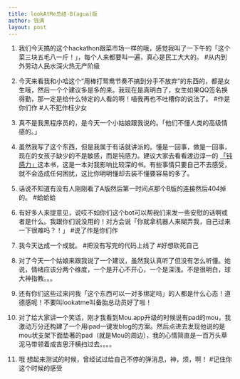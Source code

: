 ```yaml
---
title: lookAtMe总结-B(agua)版
author: 钱满
layout: post
---
```


1. 我们今天搞的这个hackathon跟菜市场一样的哦，感觉我叫了一下午的「这个菜三块五毛八一斤！」，每个人来都要叫一遍，真心是民工大大的。 #从内到外劳动人民水深火热无产阶级

2. 今天来看我和小哈这个“用棒打鸳鸯节奏不搞到分手不放弃”的东西的，都是女生哦，然后一个个建议多是多的来。我现在是真明白了，女生如果QQ签名换得勤，那一定是给什么特定的人看的啊！喵我再也不吐槽你的说法了。 #作是你们作 #人不犯作枉少女

3. 真不是我黑程序员的，是今天一个小姑娘跟我说的。「他们不懂人类的高级情感的。」

4. 虽然我写了这个东西，但是我属于有话就讲派的。懂是一回事，做是一回事，现在的女孩子缺少的不是敏感，而是钝感力。建议大家去看看渡边淳一的 [「钝感力」](http://book.douban.com/subject/2119843/)这本书，这是一本对我影响比较深的书。有些事情只要自己不去感受，就不会造成任何困扰，这比你明明懂却去装不懂要容易的多了。

5. 话说不知道有没有人刚刚看了A版然后第一时间点那个B版的连接然后404掉的。 #蛤蛤蛤

6. 有好多人来提意见，说哎不如你们这个bot可以帮我们来发一些安慰的话啊或者是什么。我跟你们说没用的！对方会说「你就拿机器人来糊弄我，自己过来一下很难吗？！」 #说了作是你们作

7. 我今天达成一个成就。 #把没有写完的代码上线了 #好想砍死自己

8. 对了今天一个姑娘来跟我说了一个建议，虽然我认真听了但没有怎么听懂。她说，情绪应该分两个维度，一个是开心不开心，一个是深浅。不是很明白，球大神指教。。。

9. 还有你们这些过来问我「这个东西可以一对多绑定吗」的人都是什么心态！道德感呢！不要叫lookatme叫备胎总动员好了啦！

10. 对了给大家讲一个笑话，刚才我看到Mou.app升级的时候说有pad的mou，我激动万分还构建了一个用ipad一键发blog的方案。然后点进去发现他说的是mou状支架下面垫著的pad（就是Mou的周边），我的心情简直是一百万头草泥马带领着成吉思汗横扫过去。。。。

11. 哦 想起来测试的时候，曾经试过给自己不停的弹消息，神，烦，啊！ #记住你这个时候的感受